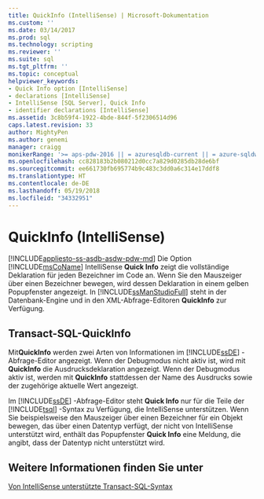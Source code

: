 ```yaml
---
title: QuickInfo (IntelliSense) | Microsoft-Dokumentation
ms.custom: ''
ms.date: 03/14/2017
ms.prod: sql
ms.technology: scripting
ms.reviewer: ''
ms.suite: sql
ms.tgt_pltfrm: ''
ms.topic: conceptual
helpviewer_keywords:
- Quick Info option [IntelliSense]
- declarations [IntelliSense]
- IntelliSense [SQL Server], Quick Info
- identifier declarations [IntelliSense]
ms.assetid: 3c8b59f4-1922-4bde-844f-5f2306514d96
caps.latest.revision: 33
author: MightyPen
ms.author: genemi
manager: craigg
monikerRange: '>= aps-pdw-2016 || = azuresqldb-current || = azure-sqldw-latest || >= sql-server-2016 || = sqlallproducts-allversions'
ms.openlocfilehash: cc828183b2b080212d0cc7a829d0285db28de6bf
ms.sourcegitcommit: ee661730fb695774b9c483c3dd0a6c314e17ddf8
ms.translationtype: HT
ms.contentlocale: de-DE
ms.lasthandoff: 05/19/2018
ms.locfileid: "34332951"
---
```

# <a name="quick-info-intellisense"></a>QuickInfo (IntelliSense)
[!INCLUDE[appliesto-ss-asdb-asdw-pdw-md](../../includes/appliesto-ss-asdb-asdw-pdw-md.md)]
  Die Option [!INCLUDE[msCoName](../../includes/msconame-md.md)] IntelliSense **Quick Info** zeigt die vollständige Deklaration für jeden Bezeichner im Code an. Wenn Sie den Mauszeiger über einen Bezeichner bewegen, wird dessen Deklaration in einem gelben Popupfenster angezeigt. In [!INCLUDE[ssManStudioFull](../../includes/ssmanstudiofull-md.md)] steht in der Datenbank-Engine und in den XML-Abfrage-Editoren **QuickInfo** zur Verfügung.  
  
## <a name="transact-sql-quick-info"></a>Transact-SQL-QuickInfo  
 Mit**QuickInfo** werden zwei Arten von Informationen im [!INCLUDE[ssDE](../../includes/ssde-md.md)] -Abfrage-Editor angezeigt. Wenn der Debugmodus nicht aktiv ist, wird mit **QuickInfo** die Ausdrucksdeklaration angezeigt. Wenn der Debugmodus aktiv ist, werden mit **QuickInfo** stattdessen der Name des Ausdrucks sowie der zugehörige aktuelle Wert angezeigt.  
  
 Im [!INCLUDE[ssDE](../../includes/ssde-md.md)] -Abfrage-Editor steht **Quick Info** nur für die Teile der [!INCLUDE[tsql](../../includes/tsql-md.md)] -Syntax zu Verfügung, die IntelliSense unterstützen. Wenn Sie beispielsweise den Mauszeiger über einen Bezeichner für ein Objekt bewegen, das über einen Datentyp verfügt, der nicht von IntelliSense unterstützt wird, enthält das Popupfenster **Quick Info** eine Meldung, die angibt, dass der Datentyp nicht unterstützt wird.  
  
## <a name="see-also"></a>Weitere Informationen finden Sie unter  
 [Von IntelliSense unterstützte Transact-SQL-Syntax](../../relational-databases/scripting/transact-sql-syntax-supported-by-intellisense.md)  
  
  
